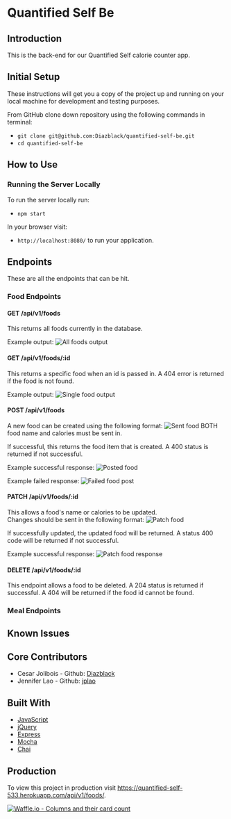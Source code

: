 # Quantified Self Be

## Introduction
This is the back-end for our Quantified Self calorie counter app.

## Initial Setup

These instructions will get you a copy of the project up and running on your local machine for development and testing purposes.

From GitHub clone down repository using the following commands in terminal:
* `git clone git@github.com:Diazblack/quantified-self-be.git`
* `cd quantified-self-be`

## How to Use

### Running the Server Locally

To run the server locally run:
* `npm start`

In your browser visit:
* `http://localhost:8080/` to run your application.


## Endpoints
These are all the endpoints that can be hit.

### Food Endpoints
#### GET /api/v1/foods
This returns all foods currently in the database.  

Example output:
![All foods output](screenshoots/getFoods.png)

#### GET /api/v1/foods/:id
This returns a specific food when an id is passed in.  A 404 error is returned if the food is not found.

Example output:
![Single food output](screenshoots/getSingleFood.png)

#### POST /api/v1/foods
A new food can be created using the following format:
![Sent food](screenshoots/postFood.png)
BOTH food name and calories must be sent in.

If successful, this returns the food item that is created. A 400 status is returned if not successful.  

Example successful response:
![Posted food](screenshoots/postFoodResponse.png)

Example failed response:
![Failed food post](screenshoots/failedPostFood.png)

#### PATCH /api/v1/foods/:id
This allows a food's name or calories to be updated.  
Changes should be sent in the following format:
![Patch food](screenshoots/patchFood.png)

If successfully updated, the updated food will be returned.  A status 400 code will be returned if not successful.

Example successful response:
![Patch food response](screenshoots/patchFoodResponse.png)

#### DELETE /api/v1/foods/:id
This endpoint allows a food to be deleted.  A 204 status is returned if successful.  A 404 will be returned if the food id cannot be found.

### Meal Endpoints


## Known Issues


## Core Contributors
* Cesar Jolibois - Github: [Diazblack](https://github.com/Diazblack)
* Jennifer Lao - Github: [jplao](https://www.github.com/jplao)

## Built With

* [JavaScript](https://www.javascript.com/)
* [jQuery](https://jquery.com/)
* [Express](https://expressjs.com/)
* [Mocha](https://mochajs.org/)
* [Chai](https://chaijs.com/)

## Production

To view this project in production visit <https://quantified-self-533.herokuapp.com/api/v1/foods/>.

[![Waffle.io - Columns and their card count](https://badge.waffle.io/Diazblack/quantified-self-be.svg?columns=all)](https://waffle.io/Diazblack/quantified-self-be)
